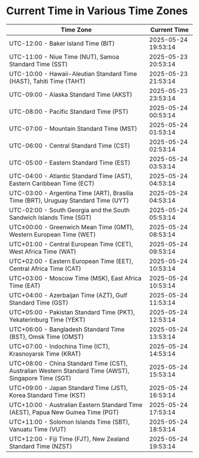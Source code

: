 # Current Time in Various Time Zones

| Time Zone | Current Time |
|-----------|--------------|
| UTC-12:00 - Baker Island Time (BIT) | 2025-05-24 19:53:14 |
| UTC-11:00 - Niue Time (NUT), Samoa Standard Time (SST) | 2025-05-23 20:53:14 |
| UTC-10:00 - Hawaii-Aleutian Standard Time (HAST), Tahiti Time (TAHT) | 2025-05-23 21:53:14 |
| UTC-09:00 - Alaska Standard Time (AKST) | 2025-05-23 23:53:14 |
| UTC-08:00 - Pacific Standard Time (PST) | 2025-05-24 00:53:14 |
| UTC-07:00 - Mountain Standard Time (MST) | 2025-05-24 01:53:14 |
| UTC-06:00 - Central Standard Time (CST) | 2025-05-24 02:53:14 |
| UTC-05:00 - Eastern Standard Time (EST) | 2025-05-24 03:53:14 |
| UTC-04:00 - Atlantic Standard Time (AST), Eastern Caribbean Time (ECT) | 2025-05-24 04:53:14 |
| UTC-03:00 - Argentina Time (ART), Brasília Time (BRT), Uruguay Standard Time (UYT) | 2025-05-24 04:53:14 |
| UTC-02:00 - South Georgia and the South Sandwich Islands Time (SGT) | 2025-05-24 05:53:14 |
| UTC±00:00 - Greenwich Mean Time (GMT), Western European Time (WET) | 2025-05-24 08:53:14 |
| UTC+01:00 - Central European Time (CET), West Africa Time (WAT) | 2025-05-24 09:53:14 |
| UTC+02:00 - Eastern European Time (EET), Central Africa Time (CAT) | 2025-05-24 10:53:14 |
| UTC+03:00 - Moscow Time (MSK), East Africa Time (EAT) | 2025-05-24 10:53:14 |
| UTC+04:00 - Azerbaijan Time (AZT), Gulf Standard Time (GST) | 2025-05-24 11:53:14 |
| UTC+05:00 - Pakistan Standard Time (PKT), Yekaterinburg Time (YEKT) | 2025-05-24 12:53:14 |
| UTC+06:00 - Bangladesh Standard Time (BST), Omsk Time (OMST) | 2025-05-24 13:53:14 |
| UTC+07:00 - Indochina Time (ICT), Krasnoyarsk Time (KRAT) | 2025-05-24 14:53:14 |
| UTC+08:00 - China Standard Time (CST), Australian Western Standard Time (AWST), Singapore Time (SGT) | 2025-05-24 15:53:14 |
| UTC+09:00 - Japan Standard Time (JST), Korea Standard Time (KST) | 2025-05-24 16:53:14 |
| UTC+10:00 - Australian Eastern Standard Time (AEST), Papua New Guinea Time (PGT) | 2025-05-24 17:53:14 |
| UTC+11:00 - Solomon Islands Time (SBT), Vanuatu Time (VUT) | 2025-05-24 18:53:14 |
| UTC+12:00 - Fiji Time (FJT), New Zealand Standard Time (NZST) | 2025-05-24 19:53:14 |
